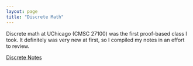 ```yaml
---
layout: page
title: "Discrete Math"
---
```


Discrete math at UChicago (CMSC 27100) was the first proof-based class I took.
It definitely was very new at first, so I compiled my notes in an effort to
review.

[Discrete Notes](/courses/discrete-math/discrete-notes.pdf)
